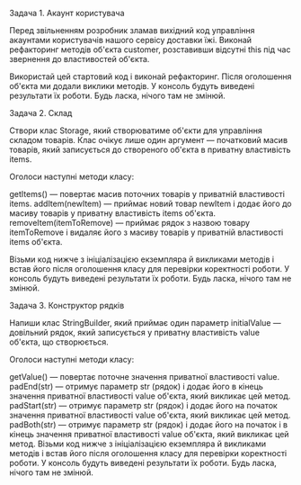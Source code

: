 Задача 1. Акаунт користувача

Перед звільненням розробник зламав вихідний код управління акаунтами користувачів нашого сервісу
доставки їжі. Виконай рефакторинг методів об'єкта customer, розставивши відсутні this під час
звернення до властивостей об'єкта.

Використай цей стартовий код і виконай рефакторинг. Після оголошення об'єкта ми додали виклики
методів. У консоль будуть виведені результати їх роботи. Будь ласка, нічого там не змінюй.

Задача 2. Склад

Створи клас Storage, який створюватиме об'єкти для управління складом товарів. Клас очікує лише один
аргумент — початковий масив товарів, який записується до створеного об'єкта в приватну властивість
items.

Оголоси наступні методи класу:

getItems() — повертає масив поточних товарів у приватній властивості items. addItem(newItem) —
приймає новий товар newItem і додає його до масиву товарів у приватну властивість items об'єкта.
removeItem(itemToRemove) — приймає рядок з назвою товару itemToRemove і видаляє його з масиву
товарів у приватній властивості items об'єкта.

Візьми код нижче з ініціалізацією екземпляра й викликами методів і встав його після оголошення класу
для перевірки коректності роботи. У консоль будуть виведені результати їх роботи. Будь ласка, нічого
там не змінюй.

Задача 3. Конструктор рядків

Напиши клас StringBuilder, який приймає один параметр initialValue — довільний рядок, який
записується у приватну властивість value об'єкта, що створюється.

Оголоси наступні методи класу:

getValue() — повертає поточне значення приватної властивості value. padEnd(str) — отримує параметр
str (рядок) і додає його в кінець значення приватної властивості value об'єкта, який викликає цей
метод. padStart(str) — отримує параметр str (рядок) і додає його на початок значення приватної
властивості value об'єкта, який викликає цей метод. padBoth(str) — отримує параметр str (рядок) і
додає його на початок і в кінець значення приватної властивості value об'єкта, який викликає цей
метод. Візьми код нижче з ініціалізацією екземпляра й викликами методів і встав його після
оголошення класу для перевірки коректності роботи. У консоль будуть виведені результати їх роботи.
Будь ласка, нічого там не змінюй.
